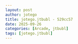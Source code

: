 ```yaml
---
layout: post
author: jotego
title: jotego.jtbubl - 529cc57
date: 2025-09-26
categories: [Arcade, jtbubl]
tags: [jotego.jtbubl]
---
```


